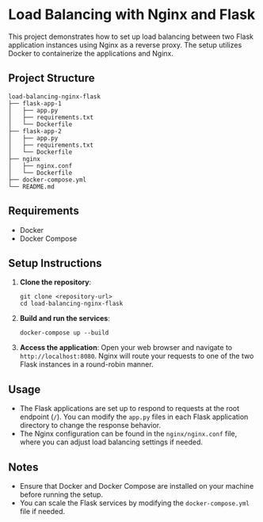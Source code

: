 # Load Balancing with Nginx and Flask

This project demonstrates how to set up load balancing between two Flask application instances using Nginx as a reverse proxy. The setup utilizes Docker to containerize the applications and Nginx.

## Project Structure

```
load-balancing-nginx-flask
├── flask-app-1
│   ├── app.py
│   ├── requirements.txt
│   └── Dockerfile
├── flask-app-2
│   ├── app.py
│   ├── requirements.txt
│   └── Dockerfile
├── nginx
│   ├── nginx.conf
│   └── Dockerfile
├── docker-compose.yml
└── README.md
```

## Requirements

- Docker
- Docker Compose

## Setup Instructions

1. **Clone the repository**:
   ```
   git clone <repository-url>
   cd load-balancing-nginx-flask
   ```

2. **Build and run the services**:
   ```
   docker-compose up --build
   ```

3. **Access the application**:
   Open your web browser and navigate to `http://localhost:8080`. Nginx will route your requests to one of the two Flask instances in a round-robin manner.

## Usage

- The Flask applications are set up to respond to requests at the root endpoint (`/`). You can modify the `app.py` files in each Flask application directory to change the response behavior.
- The Nginx configuration can be found in the `nginx/nginx.conf` file, where you can adjust load balancing settings if needed.

## Notes

- Ensure that Docker and Docker Compose are installed on your machine before running the setup.
- You can scale the Flask services by modifying the `docker-compose.yml` file if needed.